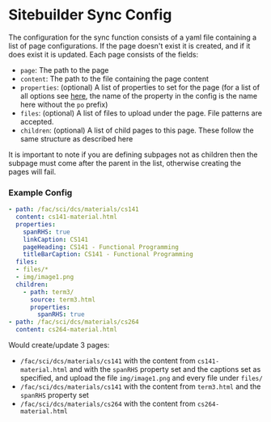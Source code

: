 # Sitebuilder Sync Config

The configuration for the sync function consists of a yaml file containing a list of page configurations. If the page doesn't exist it is created, and if it does exist it is updated. Each page consists of the fields:
- `page`: The path to the page
- `content`: The path to the file containing the page content
- `properties`: (optional) A list of properties to set for the page (for a list of all options see [here](Types.md#pageoptions), the name of the property in the config is the name here without the `po` prefix)
- `files`: (optional) A list of files to upload under the page. File patterns are accepted.
- `children`: (optional) A list of child pages to this page. These follow the same structure as described here

It is important to note if you are defining subpages not as children then the subpage must come after the parent in the list, otherwise creating the pages will fail.

### Example Config

```yaml
- path: /fac/sci/dcs/materials/cs141
  content: cs141-material.html
  properties:
    spanRHS: true
    linkCaption: CS141
    pageHeading: CS141 - Functional Programming
    titleBarCaption: CS141 - Functional Programming
  files:
  - files/*
  - img/image1.png
  children:
    - path: term3/
      source: term3.html
      properties:
        spanRHS: true
- path: /fac/sci/dcs/materials/cs264
  content: cs264-material.html
```

Would create/update 3 pages:
- `/fac/sci/dcs/materials/cs141` with the content from `cs141-material.html` and with the `spanRHS` property set and the captions set as specified, and upload the file `img/image1.png` and every file under `files/`
- `/fac/sci/dcs/materials/cs141` with the content from `term3.html` and the `spanRHS` property set
- `/fac/sci/dcs/materials/cs264` with the content from `cs264-material.html`
